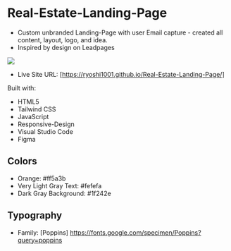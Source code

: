 # Real-Estate-Landing-Page
- Custom unbranded Landing-Page with user Email capture - created all content, layout, logo, and idea.
- Inspired by design on Leadpages

![](TS-Real-Estate-Landing-Page.png)

- Live Site URL: [https://ryoshi1001.github.io/Real-Estate-Landing-Page/]

Built with:
- HTML5 
- Tailwind CSS
- JavaScript
- Responsive-Design
- Visual Studio Code
- Figma
  
## Colors
- Orange: #ff5a3b
- Very Light Gray Text: #fefefa
- Dark Gray Background: #1f242e

## Typography
- Family: [Poppins] https://fonts.google.com/specimen/Poppins?query=poppins

